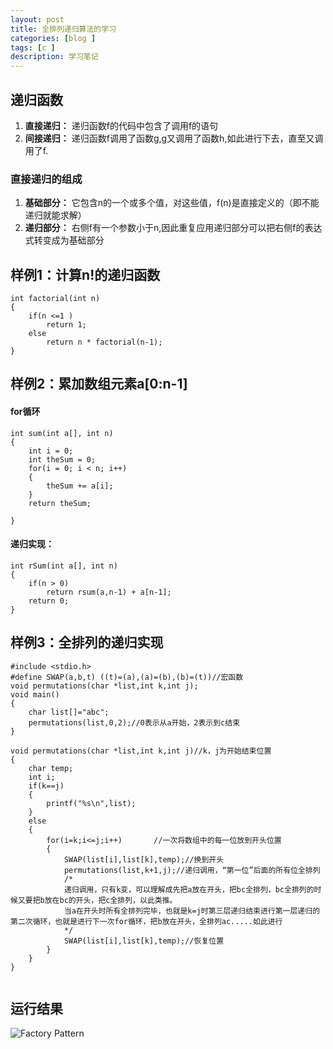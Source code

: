 ```yaml
---
layout: post
title: 全排列递归算法的学习
categories: [blog ]
tags: [c ]
description: 学习笔记
---
```


## 递归函数
1. **直接递归：** 递归函数f的代码中包含了调用f的语句
2. **间接递归：** 递归函数f调用了函数g,g又调用了函数h,如此进行下去，直至又调用了f.

### 直接递归的组成
1. **基础部分：** 它包含n的一个或多个值，对这些值，f(n)是直接定义的（即不能递归就能求解）
2. **递归部分：** 右侧f有一个参数小于n,因此重复应用递归部分可以把右侧f的表达式转变成为基础部分

## 样例1：计算n!的递归函数

```
int factorial(int n)
{
    if(n <=1 )
        return 1;
    else
        return n * factorial(n-1);
}
```

## 样例2：累加数组元素a[0:n-1]

#### for循环

```
int sum(int a[], int n)
{
    int i = 0;
    int theSum = 0;
    for(i = 0; i < n; i++)
    {
        theSum += a[i];
    }
    return theSum;

}
```

#### 递归实现：

```
int rSum(int a[], int n)
{
    if(n > 0)
        return rsum(a,n-1) + a[n-1];
    return 0;
}

```

## 样例3：全排列的递归实现

```
#include <stdio.h>
#define SWAP(a,b,t) ((t)=(a),(a)=(b),(b)=(t))//宏函数
void permutations(char *list,int k,int j);
void main()
{
	char list[]="abc";
	permutations(list,0,2);//0表示从a开始，2表示到c结束
}

void permutations(char *list,int k,int j)//k，j为开始结束位置
{
	char temp;
	int i;
	if(k==j)
	{
		printf("%s\n",list);
	}
	else
	{
		for(i=k;i<=j;i++)       //一次将数组中的每一位放到开头位置
		{
			SWAP(list[i],list[k],temp);//换到开头
			permutations(list,k+1,j);//递归调用，“第一位”后面的所有位全排列
			/*
			递归调用，只有k变，可以理解成先把a放在开头，把bc全排列，bc全排列的时候又要把b放在bc的开头，把c全排列，以此类推。
			当a在开头时所有全排列完毕，也就是k=j时第三层递归结束进行第一层递归的第二次循环，也就是进行下一次for循环，把b放在开头，全排列ac.....如此进行
			*/
			SWAP(list[i],list[k],temp);//恢复位置
		}
	}
}


```

## 运行结果
![Factory Pattern](https://cnlg.github.io/images/other/permutations.png)




